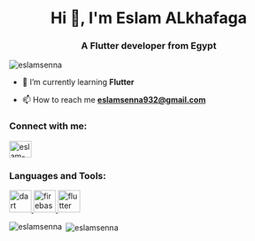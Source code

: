 <h1 align="center">Hi 👋, I'm Eslam ALkhafaga</h1>
<h3 align="center">A Flutter developer from Egypt</h3>

<p align="left"> <img src="https://komarev.com/ghpvc/?username=eslamsenna&label=Profile%20views&color=0e75b6&style=flat" alt="eslamsenna" /> </p>

- 🌱 I’m currently learning **Flutter**

- 📫 How to reach me **eslamsenna932@gmail.com**

<h3 align="left">Connect with me:</h3>
<p align="left">
<a href="https://www.linkedin.com/in/eslam-alkhafaga" target="blank"><img align="center" src="https://raw.githubusercontent.com/rahuldkjain/github-profile-readme-generator/master/src/images/icons/Social/linked-in-alt.svg" alt="eslam-senna" height="30" width="40" /></a>
</p>

<h3 align="left">Languages and Tools:</h3>
<p align="left"> <a href="https://dart.dev" target="_blank" rel="noreferrer"> <img src="https://www.vectorlogo.zone/logos/dartlang/dartlang-icon.svg" alt="dart" width="40" height="40"/> </a> <a href="https://firebase.google.com/" target="_blank" rel="noreferrer"> <img src="https://www.vectorlogo.zone/logos/firebase/firebase-icon.svg" alt="firebase" width="40" height="40"/> </a> <a href="https://flutter.dev" target="_blank" rel="noreferrer"> <img src="https://www.vectorlogo.zone/logos/flutterio/flutterio-icon.svg" alt="flutter" width="40" height="40"/> </a> </p>

<p><img align="left" src="https://github-readme-stats.vercel.app/api/top-langs?username=eslamsenna&show_icons=true&locale=en&layout=compact" alt="eslamsenna" /></p>

<p>&nbsp;<img align="center" src="https://github-readme-stats.vercel.app/api?username=eslamsenna&show_icons=true&locale=en" alt="eslamsenna" /></p>
